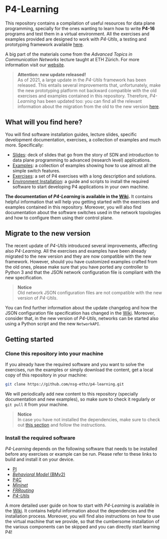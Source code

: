 # P4-Learning

This repository contains a compilation of useful resources for data plane programming, specially for the ones wanting to learn how to write **P4-16** programs and test them in a virtual environment. All the exercises and examples provided are designed to work with *P4-Utils*, a testing and prototyping framework available [here](https://github.com/nsg-ethz/p4-utils).

A big part of the materials come from the *Advanced Topics in Communication Networks* lecture taught at ETH Zürich. For more information visit our [website](https://adv-net.ethz.ch/).

> **Attention: new update released!**  
> As of 2021, a large update in the *P4-Utils* framework has been released. This entails several improvements that, unfortunately, make the new prototyping platform not backward compatible with the old exercises and examples contained in this repository. Therefore, *P4-Learning* has been updated too: you can find all the relevant information about the migration from the old to the new version [here](#migrate-to-the-new-version).


## What will you find here?

You will find software installation guides, lecture slides, specific development documentation, exercises, a collection of examples and much more. Specifically:
- [Slides](./slides): deck of slides that go from the story of SDN and introduction to data plane programming to advanced (research level) applications.
- [Examples](./examples): a collection of examples showing how to use almost all the simple switch features.
- [Exercises](./exercises): a set of P4 exercises with a long description and solutions.
- [Environment Installation](./vm): a guide and scripts to install the required software to start developing P4 applications in your own machine.

**The documentation of *P4-Learning* is available in the [Wiki](https://github.com/nsg-ethz/p4-learning/wiki).** It contains helpful information that will help you getting started with the exercises and examples contained in this repository. Moreover, you will also find documentation about the software switches used in the network topologies and how to configure them using their control plane.


## Migrate to the new version

The recent update of *P4-Utils* introduced several improvements, affecting also *P4-Learning*. All the exercises and examples have been already migrated to the new version and they are now compatible with the new framework. However, should you have customized examples crafted from the old ones, please make sure that you have ported any controller to Python 3 and that the JSON network configuration file is compliant with the new specification.

> **Notice**  
> Old network JSON configuration files are not compatible with the new version of *P4-Utils*.

You can find further information about the update changelog and how the JSON configuration file specification has changed in the [Wiki](https://github.com/nsg-ethz/p4-learning/wiki/Migrate-to-the-new-version). Moreover, consider that, in the new version of *P4-Utils*, networks can be started also using a Python script and the new `NetworkAPI`.


## Getting started


### Clone this repository into your machine

If you already have the required software and you want to solve the exercises, run the examples or simply download the content, get a local copy of this repository in your machine:

```bash
git clone https://github.com/nsg-ethz/p4-learning.git
```

We will periodically add new content to this repository (specially documentation and new examples), so make sure to check it regularly or `git pull` it from your machine.

> **Notice**  
> In case you have not installed the dependencies, make sure to check out [this section](#install-the-required-software) and follow the instructions.


### Install the required software

*P4-Learning* depends on the following software that needs to be installed before any exercises or example can be run. Please refer to these links to build and install it on your device.

- [PI](https://github.com/p4lang/PI)
- [*Behavioral Model* (BMv2)](https://github.com/p4lang/behavioral-model)
- [P4C](https://github.com/p4lang/p4c)
- [*Mininet*](http://mininet.org/)
- [*FRRouting*](https://frrouting.org/)
- [*P4-Utils*](https://github.com/nsg-ethz/p4-utils)

A more detailed user guide on how to start with *P4-Learning* is available in the [Wiki](https://github.com/nsg-ethz/p4-learning/wiki/Getting-Started). It contains helpful information about the dependencies and the installation process. Moreover, you will find also instructions on how to use the virtual machine that we provide, so that the cumbersome installation of the various components can be skipped and you can directly start learning P4!
